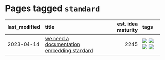 # Pages tagged `standard`

|last_modified|title|est. idea maturity|tags
|:---|:---|---:|:---|
|2023-04-14|[we need a documentation embedding standard](../doc-embed-standard.md)|2245|[![](https://img.shields.io/badge/tag-accessibility-35b163)](../tags/accessibility.md) [![](https://img.shields.io/badge/tag-documentation-0e5ec)](../tags/documentation.md) [![](https://img.shields.io/badge/tag-standard-36f98)](../tags/standard.md) [![](https://img.shields.io/badge/tag-tooling-da6994)](../tags/tooling.md)|